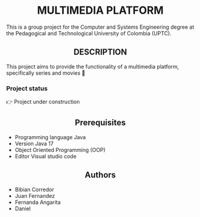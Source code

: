 <h1 align="center"> MULTIMEDIA PLATFORM </h1> 
This is a group project for the Computer and Systems Engineering degree at the Pedagogical and Technological University of Colombia (UPTC).
<h2 align="center"> DESCRIPTION </h2>
This project aims to provide the functionality of a multimedia platform, specifically series and movies 🎥
<h3> Project status</h3>
👉  Project under construction 
<h2 align="center" > Prerequisites </h2> 

 - Programming language Java 
 - Version Java 17 
 - Object Oriented Programming (OOP) 
 - Editor Visual studio code 
<h2 align="center" >  Authors </h2>

- Bibian Corredor
- Juan Fernandez
- Fernanda Angarita
- Daniel 


